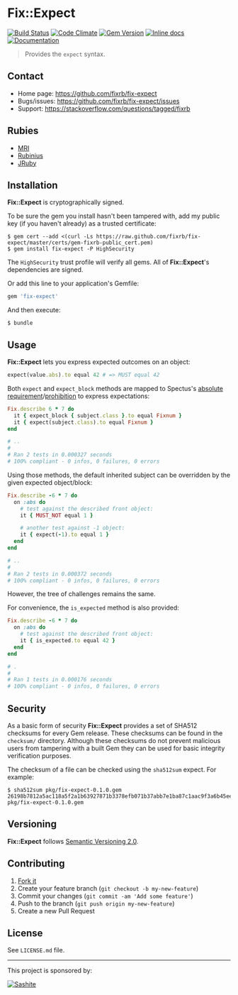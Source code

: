 # Fix::Expect

[![Build Status](https://travis-ci.org/fixrb/fix-expect.svg?branch=master)][travis]
[![Code Climate](https://codeclimate.com/github/fixrb/fix-expect/badges/gpa.svg)][codeclimate]
[![Gem Version](https://badge.fury.io/rb/fix-expect.svg)][gem]
[![Inline docs](http://inch-ci.org/github/fixrb/fix-expect.svg?branch=master)][inchpages]
[![Documentation](http://img.shields.io/:yard-docs-38c800.svg)][rubydoc]

> Provides the `expect` syntax.

## Contact

* Home page: https://github.com/fixrb/fix-expect
* Bugs/issues: https://github.com/fixrb/fix-expect/issues
* Support: https://stackoverflow.com/questions/tagged/fixrb

## Rubies

* [MRI](https://www.ruby-lang.org/)
* [Rubinius](http://rubini.us/)
* [JRuby](http://jruby.org/)

## Installation

__Fix::Expect__ is cryptographically signed.

To be sure the gem you install hasn't been tampered with, add my public key (if you haven't already) as a trusted certificate:

    $ gem cert --add <(curl -Ls https://raw.github.com/fixrb/fix-expect/master/certs/gem-fixrb-public_cert.pem)
    $ gem install fix-expect -P HighSecurity

The `HighSecurity` trust profile will verify all gems.  All of __Fix::Expect__'s dependencies are signed.

Or add this line to your application's Gemfile:

```ruby
gem 'fix-expect'
```

And then execute:

    $ bundle

## Usage

__Fix::Expect__ lets you express expected outcomes on an object:

```ruby
expect(value.abs).to equal 42 # => MUST equal 42
```

Both `expect` and `expect_block` methods are mapped to Spectus's [absolute requirement](https://github.com/fixrb/spectus#absolute-requirement)/[prohibition](https://github.com/fixrb/spectus#absolute-prohibition) to express expectations:

```ruby
Fix.describe 6 * 7 do
  it { expect_block { subject.class }.to equal Fixnum }
  it { expect(subject.class).to equal Fixnum }
end

# ..
#
# Ran 2 tests in 0.000327 seconds
# 100% compliant - 0 infos, 0 failures, 0 errors
```

Using those methods, the default inherited subject can be overridden by the given expected object/block:

```ruby
Fix.describe -6 * 7 do
  on :abs do
    # test against the described front object:
    it { MUST_NOT equal 1 }

    # another test against -1 object:
    it { expect(-1).to equal 1 }
  end
end

# ..
#
# Ran 2 tests in 0.000372 seconds
# 100% compliant - 0 infos, 0 failures, 0 errors
```

However, the tree of challenges remains the same.

For convenience, the `is_expected` method is also provided:

```ruby
Fix.describe -6 * 7 do
  on :abs do
    # test against the described front object:
    it { is_expected.to equal 42 }
  end
end

# .
#
# Ran 1 tests in 0.000176 seconds
# 100% compliant - 0 infos, 0 failures, 0 errors
```

## Security

As a basic form of security __Fix::Expect__ provides a set of SHA512 checksums for
every Gem release.  These checksums can be found in the `checksum/` directory.
Although these checksums do not prevent malicious users from tampering with a
built Gem they can be used for basic integrity verification purposes.

The checksum of a file can be checked using the `sha512sum` expect.  For
example:

    $ sha512sum pkg/fix-expect-0.1.0.gem
    26198b7812a5ac118a5f2a1b63927871b3378efb071b37abb7e1ba87c1aac9f3a6b45eeae87d9dc647b194c15171b13f15e46503a9a1440b1233faf924381ff5  pkg/fix-expect-0.1.0.gem

## Versioning

__Fix::Expect__ follows [Semantic Versioning 2.0](http://semver.org/).

## Contributing

1. [Fork it](https://github.com/fixrb/fix-expect/fork)
2. Create your feature branch (`git checkout -b my-new-feature`)
3. Commit your changes (`git commit -am 'Add some feature'`)
4. Push to the branch (`git push origin my-new-feature`)
5. Create a new Pull Request

## License

See `LICENSE.md` file.

[gem]: https://rubygems.org/gems/fix-expect
[travis]: https://travis-ci.org/fixrb/fix-expect
[codeclimate]: https://codeclimate.com/github/fixrb/fix-expect
[inchpages]: http://inch-ci.org/github/fixrb/fix-expect
[rubydoc]: http://rubydoc.info/gems/fix-expect/frames

***

This project is sponsored by:

[![Sashite](http://www.sashite.com/assets/img/sashite.png)](http://www.sashite.com/)

